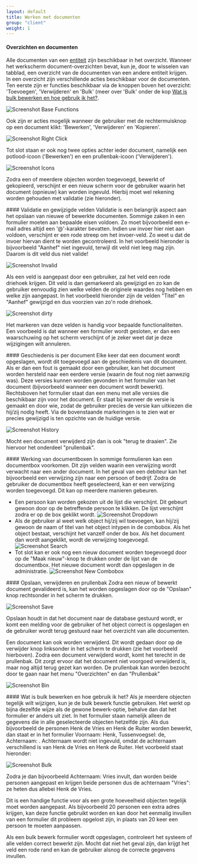 ```yaml
---
layout: default
title: Werken met documenten
group: "client"
weight: 1
---
```


#### Overzichten en documenten
Alle documenten van een [entiteit](/client/#entities) zijn beschikbaar in het overzicht. Wanneer het werkscherm
document-overzichten bevat, kun je, door te wisselen van tabblad, een overzicht van de documenten van een andere entiteit krijgen.
In een overzicht zijn verschillende acties beschikbaar voor de documenten. Ten eerste zijn er functies beschikbaar via de
knoppen boven het overzicht: 'Toevoegen', 'Verwijderen' en 'Bulk' (meer over 'Bulk' onder de kop [Wat is bulk bewerken en hoe
gebruik ik het?](#bulk).

![Screenshot Base Functions](/assets/img/basisFuncties.png)

Ook zijn er acties mogelijk wanneer de gebruiker met de rechtermuisknop op een document klikt: 'Bewerken', 'Verwijderen'
en 'Kopieren'.

![Screenshot Right Click](/assets/img/rechterMuisknop.png)

Tot slot staan er ook nog twee opties achter ieder document, namelijk een potlood-icoon ('Bewerken') en een
prullenbak-icoon ('Verwijderen').

![Screenshot Icons](/assets/img/iconen.png)

Zodra een of meerdere objecten worden toegevoegd, bewerkt of gekopieerd, verschijnt er een nieuw scherm voor de gebruiker
waarin het document (opnieuw) kan worden ingevuld. Hierbij moet wel rekening worden gehouden met validatie (zie hieronder).

####<a class="anchor" name="validatie"></a> Validatie en gewijzigde velden
Validatie is een belangrijk aspect aan het opslaan van nieuwe of bewerkte documenten. Sommige zaken in een formulier moeten aan bepaalde eisen voldoen.
Zo moet bijvoorbeeld een e-mail adres altijd een '@'-karakter bevatten. Indien uw invoer hier niet aan voldoen, verschijnt er een rode
streep om het invoer-veld. Zo weet u dat de invoer hiervan dient te worden gecontroleerd.
In het voorbeeld hieronder is bijvoorbeeld "Aanhef" niet ingevuld, terwijl dit veld niet leeg mag zijn. Daarom is dit veld dus niet valide!

![Screenshot Invalid](/assets/img/nietValide.png)

Als een veld is aangepast door een gebruiker, zal het veld een rode driehoek krijgen. Dit veld is dan gemarkeerd als gewijzigd en zo kan de gebruiker eenvoudig zien welke velden de originele waardes nog hebben en welke zijn
aangepast. In het voorbeeld hieronder zijn de velden "Titel" en "Aanhef" gewijzigd en dus voorzien van zo'n rode driehoek.

![Screenshot dirty](/assets/img/dirty.png)

Het markeren van deze velden is handig voor bepaalde functionaliteiten. Een voorbeeld is dat wanneer een formulier wordt gesloten,
er dan een waarschuwing op het scherm verschijnt of je zeker weet dat je deze wijzigingen wilt annuleren.

####<a class="anchor" name="geschiedenis"></a> Geschiedenis is per document
Elke keer dat een document wordt opgeslagen, wordt dit toegevoegd aan de geschiedenis van dit document. Als er dan een
fout is gemaakt door een gebruiker, kan het document worden hersteld naar een eerdere versie (waarin de fout nog niet
aanwezig was). Deze versies kunnen worden gevonden in het formulier van het document (bijvoorbeeld wanneer een
document wordt bewerkt). Rechtsboven het formulier staat dan een menu met alle versies die beschikbaar zijn voor het
document. Er staat bij wanneer de versie is gemaakt en door wie, zodat de gebruiker precies de versie kan uitkiezen
die hij/zij nodig heeft. Via de bovenstaande markeringen is te zien wat er precies gewijzigd is ten opzichte van de huidige versie.

![Screenshot History](/assets/img/geschiedenis.png)

Mocht een document verwijderd zijn dan is ook "terug te draaien". Zie hiervoor het onderdeel "prullenbak".

####<a class="anchor" name="boxen"></a> Werking van documentboxen
In sommige formulieren kan een documentbox voorkomen. Dit zijn velden waarin een verwijzing wordt verwacht naar een
ander document. In het geval van een debiteur kan het bijvoorbeeld een verwijzing zijn naar een persoon of bedrijf.
Zodra de gebruiker de documentbox heeft geselecteerd, kan er een verwijzing worden toegevoegd. Dit kan op meerdere
manieren gebeuren.

* Een persoon kan worden gekozen uit de lijst die verschijnt. Dit gebeurt gewoon door op de betreffende persoon te
klikken. De lijst verschijnt zodra er op de box geklikt wordt.
![Screenshot Dropdown](/assets/img/comboboxDropdown.png)
* Als de gebruiker al weet welk object hij/zij wil toevoegen, kan hij/zij gewoon de naam of titel van het object intypen
in de combobox. Als het object bestaat, verschijnt het vanzelf onder de box. Als het document dan wordt aangeklikt, wordt
de verwijzing toegevoegd.
![Screenshot Search](/assets/img/comboboxZoeken.png)
* Tot slot kan er ook nog een nieuw document worden toegevoegd door op de "Maak nieuw"-knop te drukken onder de lijst van
de documentbox. Het nieuwe document wordt dan opgeslagen in de administratie.
![Screenshot New Combobox](/assets/img/comboboxNieuw.png)

####<a class="anchor" name="acties"></a> Opslaan, verwijderen en prullenbak
Zodra een nieuw of bewerkt document gevalideerd is, kan het worden opgeslagen door op de "Opslaan" knop rechtsonder
in het scherm te drukken.

![Screenshot Save](/assets/img/opslaan.png)

Opslaan houdt in dat het document naar de database gestuurd wordt, er komt een melding voor de gebruiker of het object
correct is opgeslagen en de gebruiker wordt terug gestuurd naar het overzicht van alle documenten.

Een document kan ook worden verwijderd. Dit wordt gedaan door op de verwijder knop linksonder in het scherm te
drukken (zie het voorbeeld hierboven). Zodra een document verwijderd wordt, komt het terecht in de prullenbak. Dit
zorgt ervoor dat het document niet voorgoed verwijderd is, maar nog altijd terug gezet kan worden. De prullenbak kan
worden bezocht door te gaan naar het menu "Overzichten" en dan "Prullenbak"

![Screenshot Bin](/assets/img/prullenbak.png)

####<a class="anchor" name="bulk"></a> Wat is bulk bewerken en hoe gebruik ik het?
Als je meerdere objecten tegelijk wilt wijzigen, kun je de bulk bewerk functie gebruiken. Het werkt op bijna dezelfde wijze
als de gewone bewerk-optie, behalve dan dat het formulier er anders uit ziet. In het formulier staan namelijk alleen de
gegevens die in alle geselecteerde objecten hetzelfde zijn. Als dus bijvoorbeeld de personen Henk de Vries en Henk de Ruiter
worden bewerkt, dan staat er in het formulier Voornaam: Henk, Tussenvoegsel: de, Achternaam: <niks>. Achternaam wordt niet
ingevuld, omdat de achternaam verschillend is van Henk de Vries en Henk de Ruiter. Het voorbeeld staat hieronder:

![Screenshot Bulk](/assets/img/bulk.png)

Zodra je dan bijvoorbeeld Achternaam: Vries invult, dan worden beide personen aangepast en krijgen beide personen dus
de achternaam "Vries": ze heten dus allebei Henk de Vries.

Dit is een handige functie voor als een grote hoeveelheid objecten tegelijk moet worden aangepast. Als bijvoorbeeld 20
personen een extra adres krijgen, kan deze functie gebruikt worden en kan door het eenmalig invullen van een formulier
dit probleem opgelost zijn, in plaats van 20 keer een persoon te moeten aanpassen.

Als een bulk bewerk formulier wordt opgeslagen, controleert het systeem of alle velden correct bewerkt zijn. Mocht dat
niet het geval zijn, dan krijgt het veld een rode rand en kan de gebruiker alsnog de correcte gegevens invullen.